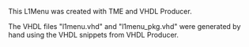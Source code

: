 This L1Menu was created with TME and VHDL Producer.

The VHDL files "l1menu.vhd" and "l1menu_pkg.vhd" were
generated by hand using the VHDL snippets from VHDL Producer.
